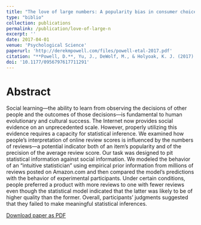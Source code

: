 ```yaml
---
title: "The love of large numbers: A popularity bias in consumer choice"
type: "biblio"
collection: publications
permalink: /publication/love-of-large-n
excerpt: ''
date: 2017-04-01
venue: 'Psychological Science'
paperurl: 'http://derekmpowell.com/files/powell-etal-2017.pdf'
citation: "**Powell, D.**, Yu, J., DeWolf, M., & Holyoak, K. J. (2017). The love of large numbers: A popularity bias in consumer choice. *Psychological Science*, *28*(10), 1432-1442."
doi: '10.1177/0956797617711291'
---
```


# Abstract

Social learning—the ability to learn from observing the decisions of other people and the outcomes of those decisions—is fundamental to human evolutionary and cultural success. The Internet now provides social evidence on an unprecedented scale. However, properly utilizing this evidence requires a capacity for statistical inference. We examined how people’s interpretation of online review scores is influenced by the numbers of reviews—a potential indicator both of an item’s popularity and of the precision of the average review score. Our task was designed to pit statistical information against social information. We modeled the behavior of an “intuitive statistician” using empirical prior information from millions of reviews posted on Amazon.com and then compared the model’s predictions with the behavior of experimental participants. Under certain conditions, people preferred a product with more reviews to one with fewer reviews even though the statistical model indicated that the latter was likely to be of higher quality than the former. Overall, participants’ judgments suggested that they failed to make meaningful statistical inferences.

[Download paper as PDF](http://derekmpowell.com/files/powell-etal-2017.pdf)

